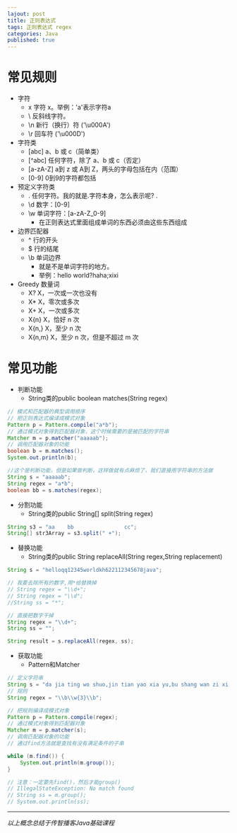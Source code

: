 ```yaml
---  
lajout: post  
title: 正则表达式  
tags: 正则表达式 regex  
categories: Java  
published: true  
---  
```


# 常见规则

* 字符
	- x 字符 x。举例：'a'表示字符a
	- \\ 反斜线字符。
	- \n 新行（换行）符 ('\u000A') 
	- \r 回车符 ('\u000D')
* 字符类
	- [abc] a、b 或 c（简单类） 
	- [^abc] 任何字符，除了 a、b 或 c（否定） 
	- [a-zA-Z] a到 z 或 A到 Z，两头的字母包括在内（范围） 
	- [0-9] 0到9的字符都包括
* 预定义字符类
	- . 任何字符。我的就是.字符本身，怎么表示呢? \.
	- \d 数字：[0-9]
	- \w 单词字符：[a-zA-Z_0-9]
		+ 在正则表达式里面组成单词的东西必须由这些东西组成
* 边界匹配器
	- ^ 行的开头 
	- $ 行的结尾 
	- \b 单词边界
		+ 就是不是单词字符的地方。
		+ 举例：hello world?haha;xixi
* Greedy 数量词 
	- X? X，一次或一次也没有
	- X* X，零次或多次
	- X+ X，一次或多次
	- X{n} X，恰好 n 次 
	- X{n,} X，至少 n 次 
	- X{n,m} X，至少 n 次，但是不超过 m 次 


# 常见功能

* 判断功能
	- String类的public boolean matches(String regex)
```java
// 模式和匹配器的典型调用顺序
// 把正则表达式编译成模式对象
Pattern p = Pattern.compile("a*b");
// 通过模式对象得到匹配器对象，这个时候需要的是被匹配的字符串
Matcher m = p.matcher("aaaaab");
// 调用匹配器对象的功能
boolean b = m.matches();
System.out.println(b);

//这个是判断功能，但是如果做判断，这样做就有点麻烦了，我们直接用字符串的方法做
String s = "aaaaab";
String regex = "a*b";
boolean bb = s.matches(regex);
```
* 分割功能
	- String类的public String[] split(String regex)
```java
String s3 = "aa    bb                cc";
String[] str3Array = s3.split(" +");
```
* 替换功能
	- String类的public String replaceAll(String regex,String replacement)
```java
String s = "helloqq12345worldkh622112345678java";

// 我要去除所有的数字,用*给替换掉
// String regex = "\\d+";
// String regex = "\\d";
//String ss = "*";

// 直接把数字干掉
String regex = "\\d+";
String ss = "";

String result = s.replaceAll(regex, ss);
```
* 获取功能
	- Pattern和Matcher
```java
// 定义字符串
String s = "da jia ting wo shuo,jin tian yao xia yu,bu shang wan zi xi,gao xing bu?";
// 规则
String regex = "\\b\\w{3}\\b";

// 把规则编译成模式对象
Pattern p = Pattern.compile(regex);
// 通过模式对象得到匹配器对象
Matcher m = p.matcher(s);
// 调用匹配器对象的功能
// 通过find方法就是查找有没有满足条件的子串

while (m.find()) {
	System.out.println(m.group());
}

// 注意：一定要先find()，然后才能group()
// IllegalStateException: No match found
// String ss = m.group();
// System.out.println(ss);
```


----------

*以上概念总结于传智播客Java基础课程*
